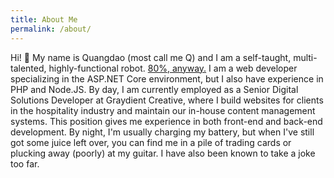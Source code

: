 ```yaml
---
title: About Me
permalink: /about/
---
```


Hi! 👋 My name is Quangdao (most call me Q) and I am a self-taught, multi-talented, highly-functional robot. [80%, anyway.](/q-robometer) I am a web developer specializing in the ASP.NET Core environment, but I also have experience in PHP and Node.JS. By day, I am currently employed as a Senior Digital Solutions Developer at Graydient Creative, where I build websites for clients in the hospitality industry and maintain our in-house content management systems. This position gives me experience in both front-end and back-end development. By night, I'm usually charging my battery, but when I've still got some juice left over, you can find me in a pile of trading cards or plucking away (poorly) at my guitar. I have also been known to take a joke too far.